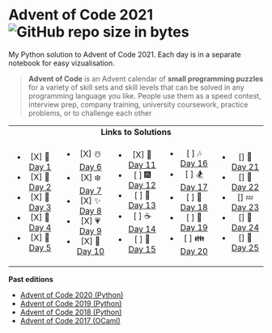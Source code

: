 # Advent of Code 2021  ![GitHub repo size in bytes](https://img.shields.io/github/repo-size/ameroyer/advent_of_code_2021.svg) 

My Python solution to Advent of Code 2021. Each day is in a separate notebook for easy vizualisation. 

> **Advent of Code** is an Advent calendar of **small programming puzzles** for a variety of skill sets and skill levels that can be solved in any programming language you like.
People use them as a speed contest, interview prep, company training, university coursework, practice problems, or to challenge each other


<table style='text-align:center'>
<tr>
<td colspan="5" align='center'><b>Links to Solutions</b></td>
</tr>

<tr>
<td>
<ul>
<li> [X] 🎅 <a href="https://github.com/ameroyer/advent_of_code_2020/blob/master/day01.ipynb">Day 1</a>
<li> [X] 🎁 <a href="https://github.com/ameroyer/advent_of_code_2020/blob/master/day02.ipynb">Day 2</a>
<li> [X] 🎄 <a href="https://github.com/ameroyer/advent_of_code_2020/blob/master/day03.ipynb">Day 3</a>
<li> [X] 🌠 <a href="https://github.com/ameroyer/advent_of_code_2020/blob/master/day04.ipynb">Day 4</a>
<li> [X] 🍰 <a href="https://github.com/ameroyer/advent_of_code_2020/blob/master/day05.ipynb">Day 5</a>
</ul>
</td>

<td>
<ul>
<li> [X] ☃️ <a href="https://github.com/ameroyer/advent_of_code_2020/blob/master/day06.ipynb">Day 6</a>
<li> [X] ❄️ <a href="https://github.com/ameroyer/advent_of_code_2020/blob/master/day07.ipynb">Day 7</a>
<li> [X] ✨ <a href="https://github.com/ameroyer/advent_of_code_2020/blob/master/day08.ipynb">Day 8</a>
<li> [X] 💗 <a href="https://github.com/ameroyer/advent_of_code_2020/blob/master/day09.ipynb">Day 9</a>
<li> [X] 🍬 <a href="https://github.com/ameroyer/advent_of_code_2020/blob/master/day10.ipynb">Day 10</a>
</ul>
</td>

<td>
<ul>
<li> [X] 🍲 <a href="https://github.com/ameroyer/advent_of_code_2020/blob/master/day11.ipynb">Day 11</a>
<li> [ ] 🎆 <a href="https://github.com/ameroyer/advent_of_code_2020/blob/master/day12.ipynb">Day 12</a>
<li> [ ] 🍭 <a href="https://github.com/ameroyer/advent_of_code_2020/blob/master/day13.ipynb">Day 13</a>
<li> [ ] ☕ <a href="https://github.com/ameroyer/advent_of_code_2020/blob/master/day14.ipynb">Day 14</a>
<li> [ ] 🌰 <a href="https://github.com/ameroyer/advent_of_code_2020/blob/master/day15.ipynb">Day 15</a>
</ul>
</td>

<td>
<ul>
<li> [ ] 🎶 <a href="https://github.com/ameroyer/advent_of_code_2020/blob/master/day16.ipynb">Day 16</a>
<li> [ ] 🏂 <a href="https://github.com/ameroyer/advent_of_code_2020/blob/master/day17.ipynb">Day 17</a>
<li> [ ] 🍠 <a href="https://github.com/ameroyer/advent_of_code_2020/blob/master/day18.ipynb">Day 18</a>
<li> [ ] 🍫 <a href="https://github.com/ameroyer/advent_of_code_2020/blob/master/day19.ipynb">Day 19</a>
<li> [ ] 👪 <a href="https://github.com/ameroyer/advent_of_code_2020/blob/master/day20.ipynb">Day 20</a>
</ul>
</td>

<td>
<ul>
<li> [] 🍪 <a href="https://github.com/ameroyer/advent_of_code_2020/blob/master/day21.ipynb">Day 21</a>
<li> [] 🎀 <a href="https://github.com/ameroyer/advent_of_code_2020/blob/master/day22.ipynb">Day 22</a>
<li> [] 💤 <a href="https://github.com/ameroyer/advent_of_code_2020/blob/master/day23.ipynb">Day 23</a>
<li> [] 🎉 <a href="https://github.com/ameroyer/advent_of_code_2020/blob/master/day24.ipynb">Day 24</a>
<li> [] 💫 <a href="https://github.com/ameroyer/advent_of_code_2020/blob/master/day25.ipynb">Day 25</a>
</ul>
</td>
</tr>
</table>



**Past editions**

 * [Advent of Code 2020 (Python)](https://github.com/ameroyer/advent_of_code_2020)
 * [Advent of Code 2019 (Python)](https://github.com/ameroyer/advent_of_code_2019)
 * [Advent of Code 2018 (Python)](https://github.com/ameroyer/advent_of_code_2018)
 * [Advent of Code 2017 (OCaml)](https://github.com/ameroyer/advent_of_code_2017)
